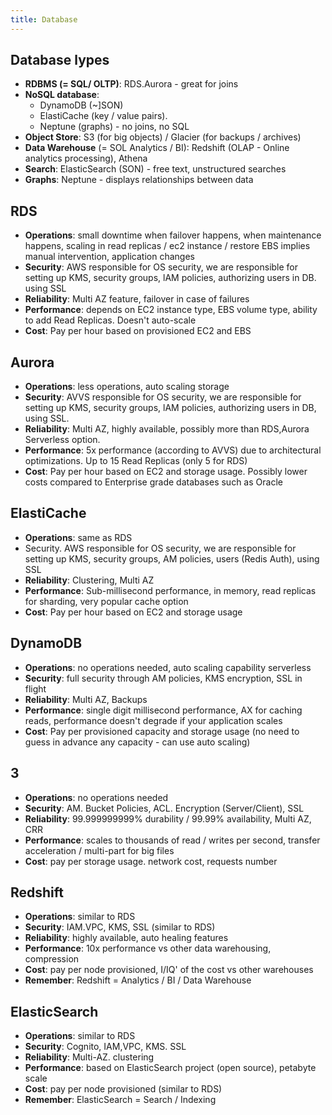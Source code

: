 ```yaml
---
title: Database
---
```


## Database lypes

- **RDBMS (= SQL/ OLTP)**: RDS.Aurora - great for joins
- **NoSQL database**: 
    - DynamoDB (~]SON)
    - ElastiCache (key / value pairs).
    - Neptune (graphs) - no joins, no SQL
- **Object Store**: S3 (for big objects) / Glacier (for backups / archives)
- **Data Warehouse** (= SOL Analytics / BI): Redshift (OLAP - Online analytics processing), Athena
- **Search**: ElasticSearch (SON) - free text, unstructured searches
- **Graphs**: Neptune - displays relationships between data

## RDS
- **Operations**: small downtime when failover happens, when maintenance
happens, scaling in read replicas / ec2 instance / restore EBS implies
manual intervention, application changes
- **Security**: AWS responsible for OS security, we are responsible for setting
up KMS, security groups, lAM policies, authorizing users in DB. using SSL
- **Reliability**: Multi AZ feature, failover in case of failures
- **Performance**: depends on EC2 instance type, EBS volume type, ability to
add Read Replicas. Doesn't auto-scale
- **Cost**: Pay per hour based on provisioned EC2 and EBS

## Aurora
- **Operations**: less operations, auto scaling storage
- **Security**: AVVS responsible for OS security, we are responsible for setting
up KMS, security groups, lAM policies, authorizing users in DB, using SSL.
- **Reliability**: Multi AZ, highly available, possibly more than RDS,Aurora
Serverless option.
- **Performance**: 5x performance (according to AVVS) due to architectural
optimizations. Up to 15 Read Replicas (only 5 for RDS)
- **Cost**: Pay per hour based on EC2 and storage usage. Possibly lower
costs compared to Enterprise grade databases such as Oracle

## ElastiCache
- **Operations**: same as RDS
- Security. AWS responsible for OS security, we are responsible for setting
up KMS, security groups, AM policies, users (Redis Auth), using SSL
- **Reliability**: Clustering, Multi AZ
- **Performance**: Sub-millisecond performance, in memory, read replicas for
sharding, very popular cache option
- **Cost**: Pay per hour based on EC2 and storage usage

## DynamoDB
- **Operations**: no operations needed, auto scaling capability serverless
- **Security**: full security through AM policies, KMS encryption, SSL in flight
- **Reliability**: Multi AZ, Backups
- **Performance**: single digit millisecond performance, AX for caching
reads, performance doesn't degrade if your application scales
- **Cost**: Pay per provisioned capacity and storage usage (no need to guess
in advance any capacity - can use auto scaling)

## 3
- **Operations**: no operations needed
- **Security**: AM. Bucket Policies, ACL. Encryption (Server/Client), SSL
- **Reliability**: 99.999999999% durability / 99.99% availability, Multi AZ, CRR
- **Performance**: scales to thousands of read / writes per second, transfer
acceleration / multi-part for big files
- **Cost**: pay per storage usage. network cost, requests number

## Redshift
- **Operations**: similar to RDS
- **Security**: IAM.VPC, KMS, SSL (similar to RDS)
- **Reliability**: highly available, auto healing features
- **Performance**: 10x performance vs other data warehousing, compression
- **Cost**: pay per node provisioned, I/IQ' of the cost vs other warehouses
- **Remember**: Redshift = Analytics / BI / Data Warehouse

## ElasticSearch
- **Operations**: similar to RDS
- **Security**: Cognito, IAM,VPC, KMS. SSL
- **Reliability**: Multi-AZ. clustering
- **Performance**: based on ElasticSearch project (open source), petabyte scale
- **Cost**: pay per node provisioned (similar to RDS)
- **Remember**: ElasticSearch = Search / Indexing